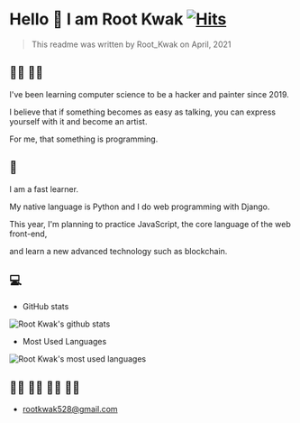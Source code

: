 # Hello :wave: I am Root Kwak [![Hits](https://hits.seeyoufarm.com/api/count/incr/badge.svg?url=https%3A%2F%2Fgithub.com%2Frootkwak528%2Fhit-counter&count_bg=%2379C83D&title_bg=%23555555&icon=&icon_color=%23E7E7E7&title=hits&edge_flat=false)](https://hits.seeyoufarm.com)

> This readme was written by Root_Kwak on April, 2021



## :man_technologist: :man_artist:

I've been learning computer science to be a hacker and painter since 2019.

I believe that if something becomes as easy as talking, you can express yourself with it and become an artist.

For me, that something is programming.



## :snake:

I am a fast learner.

My native language is Python and I do web programming with Django.

This year, I'm planning to practice JavaScript, the core language of the web front-end,

and learn a new advanced technology such as blockchain.



## :computer:

* GitHub stats

![Root Kwak's github stats](https://github-readme-stats.vercel.app/api?username=rootkwak528&show_icons=true&theme=vue)

* Most Used Languages

![Root Kwak's most used languages](https://github-readme-stats.vercel.app/api/top-langs/?username=rootkwak528&show_icons=true&title_color=004386&icon_color=004386&layout=compact&card_width=445)



## :raising_hand_woman: :raising_hand_man: :raising_hand_woman: :raising_hand_man:

* rootkwak528@gmail.com
